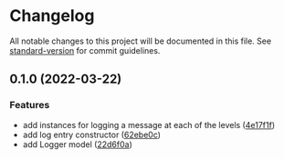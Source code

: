 # Changelog

All notable changes to this project will be documented in this file. See [standard-version](https://github.com/conventional-changelog/standard-version) for commit guidelines.

## 0.1.0 (2022-03-22)


### Features

* add instances for logging a message at each of the levels ([4e17f1f](https://github.com/thewilkybarkid/logger-ts/commit/4e17f1f3176f1a41eec80997ff9db85615e1e2df))
* add log entry constructor ([62ebe0c](https://github.com/thewilkybarkid/logger-ts/commit/62ebe0ca4f6e57a328898990fccead22aad3a552))
* add Logger model ([22d6f0a](https://github.com/thewilkybarkid/logger-ts/commit/22d6f0acc21450e5ea831e2a93f9be67f73642fa))
